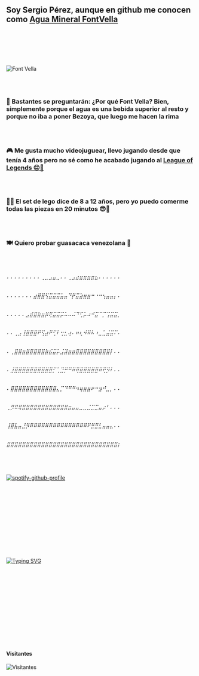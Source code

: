 ### ㅤㅤㅤㅤㅤㅤㅤㅤㅤㅤㅤㅤㅤㅤㅤㅤㅤㅤㅤㅤㅤㅤㅤㅤㅤㅤㅤㅤㅤㅤㅤㅤ

## Soy Sergio Pérez, aunque en github me conocen como [**Agua Mineral FontVella**](./images/LogoFV.jpg)

### ㅤㅤ

### ㅤㅤㅤㅤㅤ

![Font Vella](./images/videoo.gif)

### ㅤㅤㅤㅤ

### 🥤 Bastantes se preguntarán: ¿Por qué Font Vella? Bien, simplemente porque el agua es una bebida superior al resto y porque no iba a poner Bezoya, que luego me hacen la rima

### ㅤㅤㅤ

### 🎮 Me gusta mucho videojuguear, llevo jugando desde que tenía 4 años pero no sé como he acabado jugando al [**League of Legends 😔🤙**](https://wol.gg/stats/euw/eldilz/)

### ㅤㅤㅤㅤㅤㅤㅤ

### 👷‍♂️ El set de lego dice de 8 a 12 años, pero yo puedo comerme todas las piezas en 20 minutos 😎🤌

### ㅤㅤㅤㅤㅤㅤㅤㅤㅤㅤㅤ

### 🍽 Quiero probar guasacaca venezolana 🥵

### ㅤㅤㅤㅤㅤㅤㅤㅤㅤㅤㅤㅤㅤㅤㅤㅤㅤㅤㅤㅤㅤ

###### ⠄⠄⠄⠄⠄⠄⠄⠄⠄⢀⣀⣠⣤⣀⠄⠄⢀⣠⣴⣶⣶⣶⣶⣦⠄⠄⠄⠄⠄⠄
###### ⠄⠄⠄⠄⠄⠄⠄⣴⣿⣿⢫⣭⣭⣭⣥⣤⠙⡟⣭⣵⣶⣶⠒⠐⠒⢢⣤⣤⡄⠄
###### ⠄⠄⠄⠄⠄⣠⣾⣿⣷⣶⡿⢟⣭⣭⡭⠥⠤⠬⠙⢋⡥⠴⠚⣭⠉⡉⢩⣭⣭⡀
###### ⠄⠄⢀⣠⢸⣿⣿⣿⠟⢫⣴⠟⢋⠇⢒⣂⢴⠄⠶⢆⠺⠿⠧⠰⣀⣁⣬⣭⠍⠄
###### ⠄⢀⣿⣿⣶⣿⣿⣿⣿⣿⣷⣮⣭⡥⣨⣽⣶⣶⣿⣿⣿⣿⣿⣿⣿⣿⣿⡇⠄⠄
###### ⠄⣸⣿⣿⣿⣿⣿⣿⣿⣿⣿⣿⡋⢁⣙⡛⠛⠿⢿⣿⣿⣿⣿⣿⠿⢟⡻⠇⠄⠄
###### ⠄⣿⣿⣿⣿⣿⣿⣿⣿⣿⣿⣿⣿⣄⡉⠙⠛⠛⠲⢶⣶⣶⠖⠒⣲⠚⣀⡀⠄⠄
###### ⢀⡻⠿⢿⣿⣿⣿⣿⣿⣿⣿⣿⣿⣿⣿⣿⣶⣤⣤⣀⣀⣈⣉⣉⣤⡴⠃⠄⠄⠄
###### ⢸⣿⣧⣤⣘⡻⠿⠿⠿⠿⠿⠿⠿⠿⠿⠿⠿⠿⠿⠿⠿⠟⣛⣛⣃⣤⣤⣄⠄⠄
###### ⣿⣿⣿⣿⣿⣿⣿⣿⣿⣿⣿⣿⣿⣿⣿⣿⣿⣿⣿⣿⣿⣿⣿⣿⣿⣿⣿⣿⣿⡆

### ㅤ

[![spotify-github-profile](https://spotify-github-profile.vercel.app/api/view?uid=djsergiok&cover_image=true&theme=default&bar_color_cover=false)](https://spotify-github-profile.vercel.app/api/view?uid=djsergiok&redirect=true)

### ㅤㅤㅤㅤㅤㅤㅤㅤㅤㅤㅤㅤㅤㅤㅤㅤㅤㅤㅤㅤㅤㅤㅤㅤㅤㅤㅤㅤㅤㅤㅤ


### ㅤㅤㅤㅤㅤㅤㅤㅤㅤㅤㅤㅤㅤㅤㅤㅤㅤㅤㅤㅤㅤㅤㅤㅤㅤㅤㅤㅤㅤㅤㅤㅤㅤㅤㅤㅤㅤ

### ㅤㅤㅤㅤㅤㅤㅤㅤㅤㅤㅤㅤㅤㅤㅤㅤㅤㅤㅤㅤㅤㅤㅤㅤㅤㅤㅤㅤㅤㅤㅤㅤㅤㅤ

[![Typing SVG](https://readme-typing-svg.herokuapp.com?font=Ninja+Naruto&color=%2336BCF7&center=true&lines=Sigueme+en+github)](https://github.com/AguaMineralFontVella)

### ㅤㅤㅤㅤㅤㅤㅤㅤㅤㅤㅤㅤㅤㅤㅤㅤㅤㅤㅤ


### ㅤㅤㅤㅤㅤㅤㅤㅤㅤㅤㅤㅤㅤㅤㅤㅤㅤㅤㅤㅤㅤㅤㅤㅤㅤ

### ㅤㅤㅤㅤㅤㅤㅤㅤㅤㅤㅤㅤㅤㅤㅤㅤㅤㅤㅤㅤㅤㅤㅤㅤㅤㅤㅤㅤㅤㅤㅤㅤㅤㅤㅤ

### ㅤㅤㅤㅤㅤㅤㅤㅤㅤㅤㅤㅤㅤㅤㅤㅤㅤㅤㅤㅤㅤㅤㅤㅤㅤㅤㅤ

#### Visitantes 
![Visitantes](https://profile-counter.glitch.me/AguaMinerealFontVella/count.svg)